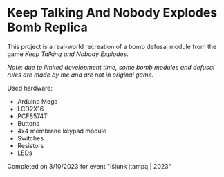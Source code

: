 # Keep Talking And Nobody Explodes Bomb Replica

This project is a real-world recreation of a bomb defusal module from the game *Keep Talking and Nobody Explodes*.

*Note: due to limited development time, some bomb modules and defusal rules are made by me and are not in original game.*

Used hardware:
* Arduino Mega
* LCD2X16
* PCF8574T
* Buttons
* 4x4 membrane keypad module
* Switches
* Resistors
* LEDs

Completed on 3/10/2023 for event "Išjunk Įtampą | 2023"
